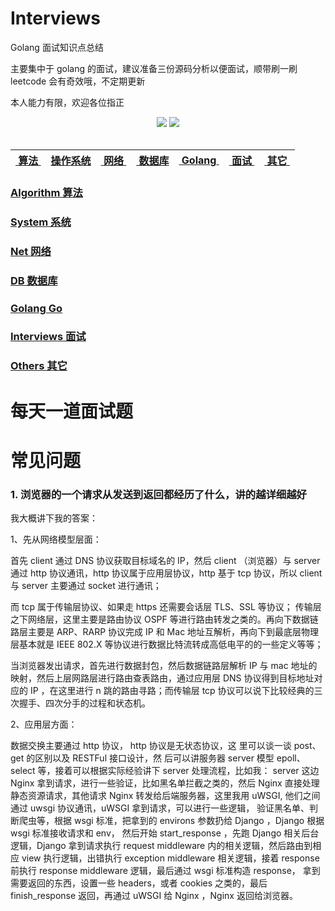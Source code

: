 # Interviews

Golang 面试知识点总结

主要集中于 golang 的面试，建议准备三份源码分析以便面试，顺带刷一刷 leetcode 会有奇效哦，不定期更新

本人能力有限，欢迎各位指正

<div align="center">
    <a href="https://golang.google.cn/"><img src="https://badgen.net/badge/golang/loading/blue?icon=zeit"></a>
    <a href="https://github.com/hei6775/HeiBlogs"><img src="https://badgen.net/badge/hei6775/Blogs/blue?icon=deepscan">
</div>

<br>

| &nbsp;[算法](#Algorithm-算法)&nbsp; | [操作系统](#System-操作系统) | &nbsp;[网络](#Net-网络)&nbsp; | &nbsp;[数据库](#DB-数据库) | &nbsp;[Golang](#Golang-Go)&nbsp; | &nbsp;[面试](#Interviews-面试)&nbsp; | &nbsp;[其它](#Others-其它)&nbsp; |
| :---------------------------------: | :--------------------------: | :---------------------------: | :------------------------: | :------------------------------: | :----------------------------------: | :------------------------------: |


### [Algorithm 算法]()

### [System 系统]()

### [Net 网络]()

### [DB 数据库]()

### [Golang Go]()

### [Interviews 面试]()

### [Others 其它](https://github.com/hei6775/Go-Interviews/tree/master/Notes/others)

# 每天一道面试题

# 常见问题

### 1. 浏览器的一个请求从发送到返回都经历了什么，讲的越详细越好

我大概讲下我的答案：

1、先从网络模型层面：

首先 client 通过 DNS 协议获取目标域名的 IP，然后 client （浏览器）与 server 通过 http 协议通讯，http 协议属于应用层协议，http 基于 tcp 协议，所以 client 与 server 主要通过 socket 进行通讯；

而 tcp 属于传输层协议、如果走 https 还需要会话层 TLS、SSL 等协议； 传输层之下网络层，这里主要是路由协议 OSPF 等进行路由转发之类的。再向下数据链路层主要是 ARP、RARP 协议完成 IP 和 Mac 地址互解析，再向下到最底层物理层基本就是 IEEE 802.X 等协议进行数据比特流转成高低电平的的一些定义等等；

当浏览器发出请求，首先进行数据封包，然后数据链路层解析 IP 与 mac 地址的映射，然后上层网路层进行路由查表路由，通过应用层 DNS 协议得到目标地址对应的 IP ，在这里进行 n 跳的路由寻路；而传输层 tcp 协议可以说下比较经典的三次握手、四次分手的过程和状态机。

2、应用层方面：

数据交换主要通过 http 协议， http 协议是无状态协议，这
里可以谈一谈 post、get 的区别以及 RESTFul 接口设计，然
后可以讲服务器 server 模型 epoll、select 等，接着可以根据实际经验讲下 server 处理流程，比如我： server 这边 Nginx 拿到请求，进行一些验证，比如黑名单拦截之类的，然后 Nginx 直接处理静态资源请求，其他请求 Nginx 转发给后端服务器，这里我用 uWSGI, 他们之间通过 uwsgi 协议通讯，uWSGI 拿到请求，可以进行一些逻辑， 验证黑名单、判断爬虫等，根据 wsgi 标准，把拿到的 environs 参数扔给 Django ，Django 根据 wsgi 标准接收请求和 env， 然后开始 start_response ，先跑 Django 相关后台逻辑，Django 拿到请求执行 request middleware 内的相关逻辑，然后路由到相应 view 执行逻辑，出错执行 exception middleware 相关逻辑，接着 response 前执行 response middleware 逻辑，最后通过 wsgi 标准构造 response， 拿到需要返回的东西，设置一些 headers，或者 cookies 之类的，最后 finish_response 返回，再通过 uWSGI 给 Nginx ，Nginx 返回给浏览器。

